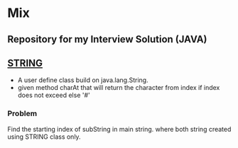 # Mix
Repository for my Interview Solution (JAVA)
-------------
## [STRING](https://github.com/RaviRajpurohit/Mix/blob/main/STRING/Solution.java")
* A user define class build on java.lang.String.
* given method charAt that will return the character from index if index does not exceed else '#'

### Problem 
Find the starting index of subString in main string. where both string created using STRING class only.
